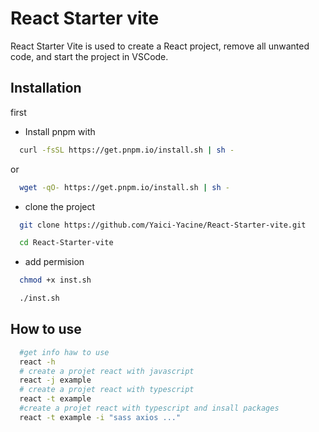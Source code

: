 
# React Starter vite 
React Starter Vite is used to create a React project, remove all unwanted code, and start the project in VSCode.



## Installation

first

 - Install pnpm with 
```bash
  curl -fsSL https://get.pnpm.io/install.sh | sh -
```
or
```bash
  wget -qO- https://get.pnpm.io/install.sh | sh -
```
 - clone the project
```bash
  git clone https://github.com/Yaici-Yacine/React-Starter-vite.git
```

```bash
  cd React-Starter-vite
```
 - add permision
```bash
  chmod +x inst.sh 
```
```bash
  ./inst.sh 
```

## How to use
```bash
  #get info haw to use
  react -h 
  # create a projet react with javascript
  react -j example
  # create a projet react with typescript
  react -t example
  #create a projet react with typescript and insall packages
  react -t example -i "sass axios ..."
```
